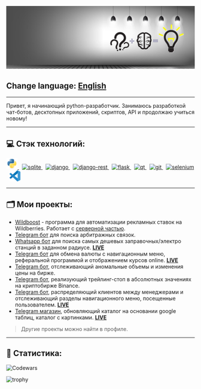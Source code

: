 
![MasterHead](static/banner.png)
## Change language: [English](README.en.md)
***
Привет, я начинающий python-разработчик. Занимаюсь разработкой чат-ботов, десктопных приложений, скриптов, API и продолжаю учиться новому!
***
## 💻 Стэк технологий:
<p align="left">
  <a href="https://www.python.org" target="_blank" rel="noreferrer"> 
    <img src="https://raw.githubusercontent.com/devicons/devicon/master/icons/python/python-original.svg" alt="python" width="30" height="30"/> 
  </a>&nbsp; 
  <a href="https://www.sqlite.org/" target="_blank" rel="noreferrer"> 
    <img src="https://www.vectorlogo.zone/logos/sqlite/sqlite-icon.svg" alt="sqlite" width="30" height="30"/> 
  </a>&nbsp;
  <a href="https://www.djangoproject.com/" target="_blank" rel="noreferrer">
    <img src="https://cdn.worldvectorlogo.com/logos/django.svg" alt="django" width="30" height="30"/> 
  </a>&nbsp;
  <a href="https://www.djangoproject.com/" target="_blank" rel="noreferrer">
    <img src="https://media.slid.es/uploads/708405/images/4005243/django_rest_500x500.png" alt="django-rest" width="33" height="33"/> 
  </a>&nbsp;
  <a href="https://flask.palletsprojects.com/" target="_blank" rel="noreferrer"> 
    <img src="https://www.vectorlogo.zone/logos/pocoo_flask/pocoo_flask-icon.svg" alt="flask" width="30" height="30"/> 
  </a>&nbsp;
  <a href="https://www.qt.io/" target="_blank" rel="noreferrer">
    <img src="https://upload.wikimedia.org/wikipedia/commons/0/0b/Qt_logo_2016.svg" alt="qt" width="30" height="30"/> 
  </a>&nbsp;
  <a href="https://git-scm.com/" target="_blank" rel="noreferrer"> 
    <img src="https://www.vectorlogo.zone/logos/git-scm/git-scm-icon.svg" alt="git" width="30" height="30"/> 
  </a>&nbsp;
  <a href="https://www.selenium.dev" target="_blank" rel="noreferrer"> 
    <img src="https://raw.githubusercontent.com/detain/svg-logos/780f25886640cef088af994181646db2f6b1a3f8/svg/selenium-logo.svg" alt="selenium" width="30" height="30"/> 
  </a>&nbsp;  
  <a target="_blank" rel="noreferrer"> 
    <img src="static/vscode.png" alt="vscode" width="30" height="30"/> 
  </a>  
</p>

***
## 🗂 Мои проекты:
- [Wildboost](https://github.com/dyanashek/Wildboost-app) - программа для автоматизации рекламных ставок на Wildberries. Работает с [серверной частью](https://github.com/dyanashek/Wildboost-api).
- [Telegram бот](https://github.com/dyanashek/Arbitrage_bot) для поиска арбитражных связок.
- [Whatsapp бот](https://github.com/dyanashek/Fuel-electric-stations) для поиска самых дешевых заправочных/электро станций в заданном радиусе. **[LIVE](https://wa.me/+393516886218)**
- [Telegram бот](https://github.com/dyanashek/Thailand-exchange) для обмена валюты с навигационным меню, реферальной программой и отображением курсов online. **[LIVE](https://t.me/Change_money_bot)**
- [Telegram бот](https://github.com/dyanashek/Tinkoff-exchange-anomalies), отслеживающий аномальные объемы и изменения цены на бирже.
- [Telegram бот](https://github.com/dyanashek/Binance_trailing-stop_bot), реализующий трейлинг-стоп в абсолютных значениях на криптобирже Binance.
- [Telegram бот](https://github.com/dyanashek/China-travel), распределяющий клиентов между менеджерами и отслеживающий разделы навигационного меню, посещенные пользователем. **[LIVE](https://t.me/ChinaTrevel_bot)**
- [Telegram магазин](https://github.com/dyanashek/Telegram-shop-bot), обновляющий каталог на основании google таблиц, каталог с картинками. **[LIVE](https://t.me/Two2Lives_bot)**
>Другие проекты можно найти в профиле.
***
## 📝 Статистика:
![Codewars](https://www.codewars.com/users/dyanashek/badges/large)


![trophy](https://github-profile-trophy.vercel.app/?username=dyanashek&theme=onedark&title=Commits,Repositories,Followers&margin-w=15&margin-h=15)

